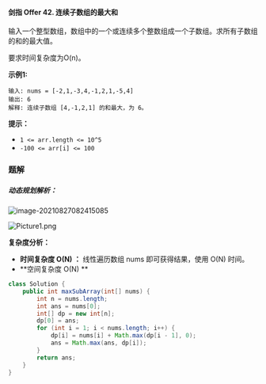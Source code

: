 #### 剑指 Offer 42. 连续子数组的最大和

输入一个整型数组，数组中的一个或连续多个整数组成一个子数组。求所有子数组的和的最大值。

要求时间复杂度为O(n)。

**示例1:**

```shell
输入: nums = [-2,1,-3,4,-1,2,1,-5,4]
输出: 6
解释: 连续子数组 [4,-1,2,1] 的和最大，为 6。
```

**提示：**

- `1 <= arr.length <= 10^5`
- `-100 <= arr[i] <= 100`

### 题解

##### 动态规划解析：

![image-20210827082415085](http://gitlab.wsh-study.com/xp-study/LeeteCode/-/blob/master/动态规划/images/连续子数组的最大和/1.jpg)

![Picture1.png](https://pic.leetcode-cn.com/8fec91e89a69d8695be2974de14b74905fcd60393921492bbe0338b0a628fd9a-Picture1.png)

**复杂度分析：**

- **时间复杂度 O(N) ：** 线性遍历数组 nums 即可获得结果，使用 O(N) 时间。
- **空间复杂度 O(N) **

```java
class Solution {
    public int maxSubArray(int[] nums) {
        int n = nums.length;
        int ans = nums[0];
        int[] dp = new int[n];
        dp[0] = ans;
        for (int i = 1; i < nums.length; i++) {
            dp[i] = nums[i] + Math.max(dp[i - 1], 0);
            ans = Math.max(ans, dp[i]);
        }
        return ans;
    }
}
```

